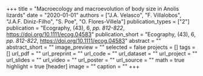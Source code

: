 +++
title = "Macroecology and macroevolution of body size in Anolis lizards"
date = "2020-01-01"
authors = ["J.A. Velasco", "F. Villalobos", "J.A.F. Diniz-Filho", "S. Poe", "O. Flores-Villela"]
publication_types = ["2"]
publication = "Ecography, (43), 6, _pp. 812-822_, https://doi.org/10.1111/ecog.04583"
publication_short = "Ecography, (43), 6, _pp. 812-822_, https://doi.org/10.1111/ecog.04583"
abstract = ""
abstract_short = ""
image_preview = ""
selected = false
projects = []
tags = []
url_pdf = ""
url_preprint = ""
url_code = ""
url_dataset = ""
url_project = ""
url_slides = ""
url_video = ""
url_poster = ""
url_source = ""
math = true
highlight = true
[header]
image = ""
caption = ""
+++
